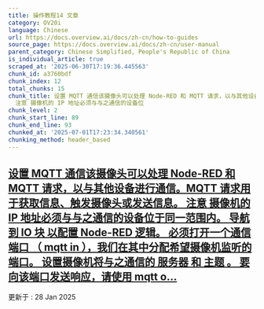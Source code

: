 ```yaml
---
title: 操作教程14 文章
category: OV20i
language: Chinese
url: https://docs.overview.ai/docs/zh-cn/how-to-guides
source_page: https://docs.overview.ai/docs/zh-cn/user-manual
parent_category: Chinese Simplified, People's Republic of China
is_individual_article: true
scraped_at: '2025-06-30T17:19:36.445563'
chunk_id: a3760bdf
chunk_index: 12
total_chunks: 15
chunk_title: 设置 MQTT 通信该摄像头可以处理 Node-RED 和 MQTT 请求，以与其他设备进行通信。MQTT 请求用于获取信息、触发摄像头或发送信息。
  注意 摄像机的 IP 地址必须与与之通信的设备位
chunk_level: 2
chunk_start_line: 89
chunk_end_line: 93
chunked_at: '2025-07-01T17:23:34.340561'
chunking_method: header_based
---
```


## [设置 MQTT 通信该摄像头可以处理 Node-RED 和 MQTT 请求，以与其他设备进行通信。MQTT 请求用于获取信息、触发摄像头或发送信息。 注意 摄像机的 IP 地址必须与与之通信的设备位于同一范围内。 导航到 IO 块 以配置 Node-RED 逻辑。 必须打开一个通信端口 （ mqtt in ），我们在其中分配希望摄像机监听的端口。 设置摄像机将与之通信的 服务器 和 主题 。 要向该端口发送响应，请使用 mqtt o...](/docs/zh-cn/setting-up-mqtt-communication)

更新于 : 28 Jan 2025
